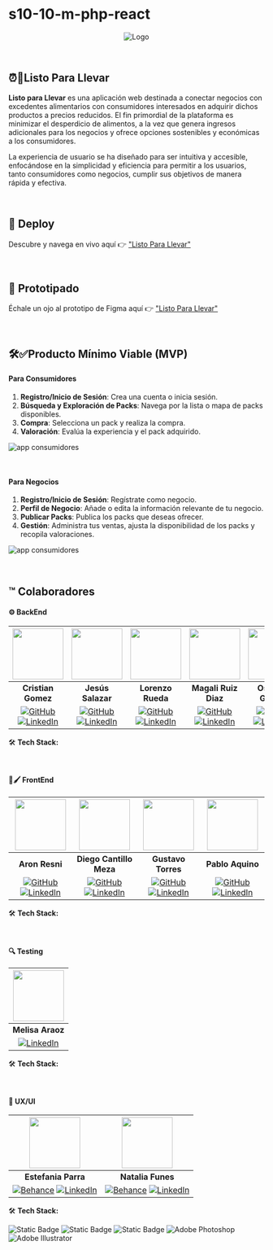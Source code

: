 # s10-10-m-php-react
<p align="center">
  <img src="https://res.cloudinary.com/dvd8m4kfl/image/upload/v1694614751/logo-clear.png" alt="Logo">
</p>

<br>

## ⏰🥕Listo Para Llevar

**Listo para Llevar** es una aplicación web destinada a conectar negocios con excedentes alimentarios con consumidores interesados en adquirir dichos productos a precios reducidos. El fin primordial de la plataforma es minimizar el desperdicio de alimentos, a la vez que genera ingresos adicionales para los negocios y ofrece opciones sostenibles y económicas a los consumidores.

La experiencia de usuario se ha diseñado para ser intuitiva y accesible, enfocándose en la simplicidad y eficiencia para permitir a los usuarios, tanto consumidores como negocios, cumplir sus objetivos de manera rápida y efectiva.

<br>

## :rocket: Deploy

Descubre y navega en vivo aquí 👉 ["Listo Para Llevar"](https://s10-10-m-php-react.onrender.com)


<br>

## :triangular_ruler: Prototipado

Échale un ojo al prototipo de Figma aquí 👉 ["Listo Para Llevar"](https://www.figma.com/proto/hb2M6bnLpv2fHWNhKNsttY/s10-10-m-php-react-amazon?page-id=1%3A4&type=design&node-id=1426-3930&viewport=-680%2C297%2C0.13&t=t1VpRptVwOAxKMtF-1&scaling=scale-down&starting-point-node-id=412%3A1370&show-proto-sidebar=1&mode=design)


<br>

## 🛠️✅Producto Mínimo Viable (MVP)

#### Para Consumidores

1. **Registro/Inicio de Sesión**: Crea una cuenta o inicia sesión.
2. **Búsqueda y Exploración de Packs**: Navega por la lista o mapa de packs disponibles.
3. **Compra**: Selecciona un pack y realiza la compra.
4. **Valoración**: Evalúa la experiencia y el pack adquirido.

![app consumidores](https://res.cloudinary.com/dvd8m4kfl/image/upload/v1694612415/app-consumidores.jpg)

<br>

#### Para Negocios

1. **Registro/Inicio de Sesión**: Regístrate como negocio.
2. **Perfil de Negocio**: Añade o edita la información relevante de tu negocio.
3. **Publicar Packs**: Publica los packs que deseas ofrecer.
4. **Gestión**: Administra tus ventas, ajusta la disponibilidad de los packs y recopila valoraciones.

![app consumidores](https://res.cloudinary.com/dvd8m4kfl/image/upload/v1694615546/app-negocio.jpg)


<br>

## :tm: Colaboradores

#### ⚙️ BackEnd

| <img src="https://avatars.githubusercontent.com/u/67226453?v=4" width="100"> | <img src="https://avatars.githubusercontent.com/u/60443834?v=4" width="100"> | <img src="https://avatars.githubusercontent.com/u/122415240?v=4" width="100"> | <img src="https://avatars.githubusercontent.com/u/114106304?v=4" width="100"> | <img src="https://res.cloudinary.com/dvd8m4kfl/image/upload/v1694614692/Osdalys.jpg" width="100"> |
|:---:|:---:|:---:|:---:|:---:|
| **Cristian Gomez** | **Jesús Salazar** | **Lorenzo Rueda** | **Magali Ruiz Diaz** | **Osdalys Gomez** |
| [![GitHub](https://img.shields.io/badge/GitHub-100000?style=for-the-badge&logo=github&logoColor=white)](https://github.com/cristiangomezdev) [![LinkedIn](https://img.shields.io/badge/linkedin%20-%230077B5.svg?&style=for-the-badge&logo=linkedin&logoColor=white)](URL_linkedin_Cristian) | [![GitHub](https://img.shields.io/badge/GitHub-100000?style=for-the-badge&logo=github&logoColor=white)](https://github.com/Bucchiarati) [![LinkedIn](https://img.shields.io/badge/linkedin%20-%230077B5.svg?&style=for-the-badge&logo=linkedin&logoColor=white)](URL_linkedin_Jesús) | [![GitHub](https://img.shields.io/badge/GitHub-100000?style=for-the-badge&logo=github&logoColor=white)](https://github.com/zightcode) [![LinkedIn](https://img.shields.io/badge/linkedin%20-%230077B5.svg?&style=for-the-badge&logo=linkedin&logoColor=white)](URL_linkedin_Lorenzo) | [![GitHub](https://img.shields.io/badge/GitHub-100000?style=for-the-badge&logo=github&logoColor=white)](https://github.com/maggieruizdiaz22) [![LinkedIn](https://img.shields.io/badge/linkedin%20-%230077B5.svg?&style=for-the-badge&logo=linkedin&logoColor=white)]([URL_linkedin_Magali](https://www.linkedin.com/in/magalíruizdiaz/)) | [![GitHub](https://img.shields.io/badge/GitHub-100000?style=for-the-badge&logo=github&logoColor=white)](https://github.com/OsdaGomez99) [![LinkedIn](https://img.shields.io/badge/linkedin%20-%230077B5.svg?&style=for-the-badge&logo=linkedin&logoColor=white)](https://www.linkedin.com/in/osdalys-gomez/) |

:hammer_and_wrench:	**Tech Stack:**

<br>

#### 🎨🖌️ FrontEnd

| <img src="https://avatars.githubusercontent.com/u/86641852?v=4" width="100"> | <img src="https://avatars.githubusercontent.com/u/109639390?v=4" width="100"> | <img src="https://avatars.githubusercontent.com/u/95319442?v=4" width="100"> | <img src="https://avatars.githubusercontent.com/u/116224713?v=4" width="100"> |
|:---:|:---:|:---:|:---:|
| **Aron Resni** | **Diego Cantillo Meza** | **Gustavo Torres** | **Pablo Aquino** |
| [![GitHub](https://img.shields.io/badge/GitHub-100000?style=for-the-badge&logo=github&logoColor=white)](https://github.com/aronresni) [![LinkedIn](https://img.shields.io/badge/linkedin%20-%230077B5.svg?&style=for-the-badge&logo=linkedin&logoColor=white)](https://www.linkedin.com/in/aron-resnicoff-333b2a215/) | [![GitHub](https://img.shields.io/badge/GitHub-100000?style=for-the-badge&logo=github&logoColor=white)](https://github.com/DiegoCantillo) [![LinkedIn](https://img.shields.io/badge/linkedin%20-%230077B5.svg?&style=for-the-badge&logo=linkedin&logoColor=white)](https://www.linkedin.com/in/luiscantillomeza-2460b6253/) | [![GitHub](https://img.shields.io/badge/GitHub-100000?style=for-the-badge&logo=github&logoColor=white)](https://github.com/betogus) [![LinkedIn](https://img.shields.io/badge/linkedin%20-%230077B5.svg?&style=for-the-badge&logo=linkedin&logoColor=white)](https://www.linkedin.com/in/betogus2009/) | [![GitHub](https://img.shields.io/badge/GitHub-100000?style=for-the-badge&logo=github&logoColor=white)](https://github.com/WebDevCod) [![LinkedIn](https://img.shields.io/badge/linkedin%20-%230077B5.svg?&style=for-the-badge&logo=linkedin&logoColor=white)](https://www.linkedin.com/in/jpabloaquino/) |

:hammer_and_wrench:	**Tech Stack:**

<br>

#### 🔍 Testing

| <img src="URL_imagen_Melisa" width="100"> |
|:---:|
| **Melisa Araoz** |
| [![LinkedIn](https://img.shields.io/badge/linkedin%20-%230077B5.svg?&style=for-the-badge&logo=linkedin&logoColor=white)](URL_linkedin_Melisa) |

:hammer_and_wrench:	**Tech Stack:**

<br>

#### 🎨 UX/UI

| <img src="https://ca.slack-edge.com/T032Y55Q6VC-U05C293EC0M-1496c22c84bf-512" width="100"> | <img src="https://mir-s3-cdn-cf.behance.net/user/276/b76931603417759.636193075d904.jpg" width="100"> |
|:---:|:---:|
| **Estefania Parra** | **Natalia Funes** |
| [![Behance](https://img.shields.io/badge/Behance-1769ff?style=for-the-badge&logo=behance&logoColor=white)](https://www.behance.net/parraestefania) [![LinkedIn](https://img.shields.io/badge/linkedin%20-%230077B5.svg?&style=for-the-badge&logo=linkedin&logoColor=white)](https://www.linkedin.com/in/estefaniaparra/) | [![Behance](https://img.shields.io/badge/Behance-1769ff?style=for-the-badge&logo=behance&logoColor=white)](https://www.behance.net/nataliafunes) [![LinkedIn](https://img.shields.io/badge/linkedin%20-%230077B5.svg?&style=for-the-badge&logo=linkedin&logoColor=white)](https://ar.linkedin.com/in/natalia-funes-3245a526a) |

:hammer_and_wrench:	**Tech Stack:**

![Static Badge](https://img.shields.io/badge/Figma-black?style=para%20la%20insignia&logo=figma)
![Static Badge](https://img.shields.io/badge/Adobe%20Premiere%20Pro-black?style=para%20la%20insignia&logo=adobepremierepro)
![Static Badge](https://img.shields.io/badge/Chat%20GPT-black?style=para%20la%20insignia&logo=chatgpt)
![Adobe Photoshop](https://badges.aleen42.com/src/photoshop.svg)
![Adobe Illustrator](https://badges.aleen42.com/src/illustrator.svg)
